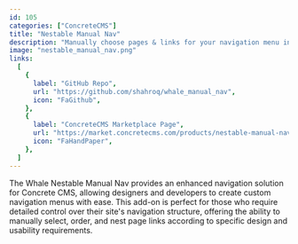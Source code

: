 ```yaml
---
id: 105
categories: ["ConcreteCMS"]
title: "Nestable Manual Nav"
description: "Manually choose pages & links for your navigation menu in ConcreteCMS"
image: "nestable_manual_nav.png"
links:
  [
    {
      label: "GitHub Repo",
      url: "https://github.com/shahroq/whale_manual_nav",
      icon: "FaGithub",
    },
    {
      label: "ConcreteCMS Marketplace Page",
      url: "https://market.concretecms.com/products/nestable-manual-nav/a8c652c0-d124-11ee-b9df-0a97d4ce16b9",
      icon: "FaHandPaper",
    },
  ]
---
```


The Whale Nestable Manual Nav provides an enhanced navigation solution for Concrete CMS, allowing designers and developers to create custom navigation menus with ease. This add-on is perfect for those who require detailed control over their site's navigation structure, offering the ability to manually select, order, and nest page links according to specific design and usability requirements.

